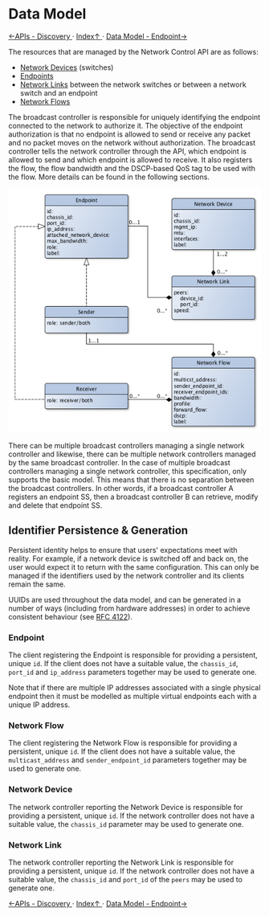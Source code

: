 # Data Model

[←APIs - Discovery ](2.4._APIs_-_Discovery.md) · [ Index↑ ](..) · [Data Model - Endpoint→](3.1._Data_Model_-_Endpoint.md)



The resources that are managed by the Network Control API are as follows:
- [Network Devices](3.3._Data_Model_-_Network_Device.md) (switches) 
- [Endpoints](3.1._Data_Model_-_Endpoint.md)
- [Network Links](3.4._Data_Model_-_Network_Link.md) between the network switches or between a network switch and an endpoint
- [Network Flows](3.2._Data_Model_-_Network_Flow.md)

The broadcast controller is responsible for uniquely identifying the endpoint connected to the network to authorize it. The objective of the endpoint authorization is that no endpoint is allowed to send or receive any packet and no packet moves on the network without authorization. The broadcast controller tells the network controller through the API, which endpoint is allowed to send and which endpoint is allowed to receive. It also registers the flow, the flow bandwidth and the DSCP-based QoS tag to be used with the flow. More details can be found in the following sections.

![Class Diagram](images/class-diagram.png)

There can be multiple broadcast controllers managing a single network controller and likewise, there can be multiple network controllers managed by the same broadcast controller. In the case of multiple broadcast controllers managing a single network controller, this specification, only supports the basic model. This means that there is no separation between the broadcast controllers. In other words, if a broadcast controller A registers an endpoint SS, then a broadcast controller B can retrieve, modify and delete that endpoint SS.

## Identifier Persistence & Generation

Persistent identity helps to ensure that users' expectations meet with reality. For example, if a network device is switched off and back on, the user would expect it to return with the same configuration. This can only be managed if the identifiers used by the network controller and its clients remain the same.

UUIDs are used throughout the data model, and can be generated in a number of ways (including from hardware addresses) in order to achieve consistent behaviour (see [RFC 4122](https://tools.ietf.org/html/rfc4122)).
 
### Endpoint

The client registering the Endpoint is responsible for providing a persistent, unique `id`.
If the client does not have a suitable value, the `chassis_id`, `port_id` and `ip_address` parameters together may be used to generate one.

Note that if there are multiple IP addresses associated with a single physical endpoint then it must be modelled as multiple virtual endpoints each with a unique IP address.

### Network Flow

The client registering the Network Flow is responsible for providing a persistent, unique `id`.
If the client does not have a suitable value, the `multicast_address` and `sender_endpoint_id` parameters together may be used to generate one.

### Network Device

The network controller reporting the Network Device is responsible for providing a persistent, unique `id`.
If the network controller does not have a suitable value, the `chassis_id` parameter may be used to generate one.

### Network Link

The network controller reporting the Network Link is responsible for providing a persistent, unique `id`.
If the network controller does not have a suitable value, the `chassis_id` and `port_id` of the `peers` may be used to generate one.

[←APIs - Discovery ](2.4._APIs_-_Discovery.md) · [ Index↑ ](..) · [Data Model - Endpoint→](3.1._Data_Model_-_Endpoint.md)
